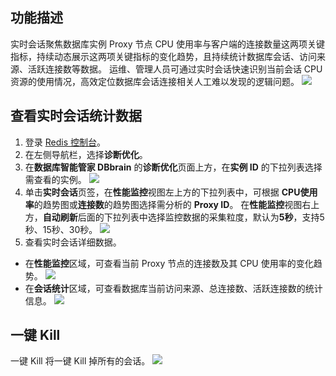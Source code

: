 ## 功能描述

实时会话聚焦数据库实例 Proxy 节点 CPU 使用率与客户端的连接数量这两项关键指标，持续动态展示这两项关键指标的变化趋势，且持续统计数据库会话、访问来源、活跃连接数等数据。
运维、管理人员可通过实时会话快速识别当前会话 CPU 资源的使用情况，高效定位数据库会话连接相关人工难以发现的逻辑问题。 
![](https://qcloudimg.tencent-cloud.cn/raw/1b197230bbb35b7a4e047bc8c5d3b6b5.png)

## 查看实时会话统计数据

1. 登录 [Redis 控制台](https://console.cloud.tencent.com/redis)。
2. 在左侧导航栏，选择**诊断优化**。
3. 在**数据库智能管家 DBbrain** 的**诊断优化**页面上方，在**实例 ID** 的下拉列表选择需查看的实例。
![](https://qcloudimg.tencent-cloud.cn/raw/843da1c7bc0e2ed8cb2f6af48b5541eb.png)
4. 单击**实时会话**页签，在**性能监控**视图左上方的下拉列表中，可根据 **CPU使用率**的趋势图或**连接数**的趋势图选择需分析的 **Proxy ID**。
在**性能监控**视图右上方，**自动刷新**后面的下拉列表中选择监控数据的采集粒度，默认为**5秒**，支持5秒、15秒、30秒。
![](https://qcloudimg.tencent-cloud.cn/raw/4db384c2379e3e26d7d9f917cb0819c6.png)
5. 查看实时会话详细数据。
 - 在**性能监控**区域，可查看当前 Proxy 节点的连接数及其 CPU 使用率的变化趋势。
![](https://qcloudimg.tencent-cloud.cn/raw/a2c69a8d811846caabb8d51ea84bb9e3.png)
 - 在**会话统计**区域，可查看数据库当前访问来源、总连接数、活跃连接数的统计信息。
![](https://qcloudimg.tencent-cloud.cn/raw/d54679bd8e9aae43c9b16706cb5e76c6.png)

## 一键 Kill

一键 Kill 将一键 Kill 掉所有的会话。
![](https://qcloudimg.tencent-cloud.cn/raw/3a83203200088383ef0ea1f3a2a9bd99.png)

